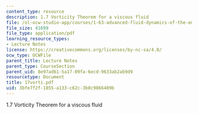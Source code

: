 ```yaml
---
content_type: resource
description: 1.7 Vorticity Theorem for a viscous fluid
file: /ol-ocw-studio-app/courses/1-63-advanced-fluid-dynamics-of-the-environment-fall-2002/3bfe7f2f1855a133c62c3b0c9866409b_17vorti.pdf
file_size: 41699
file_type: application/pdf
learning_resource_types:
- Lecture Notes
license: https://creativecommons.org/licenses/by-nc-sa/4.0/
ocw_type: OCWFile
parent_title: Lecture Notes
parent_type: CourseSection
parent_uid: 8e97ad61-5a17-09fa-6ecd-9633ab2ab9d9
resourcetype: Document
title: 17vorti.pdf
uid: 3bfe7f2f-1855-a133-c62c-3b0c9866409b
---
```

1.7 Vorticity Theorem for a viscous fluid